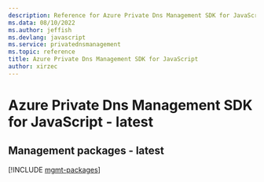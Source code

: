 ```yaml
---
description: Reference for Azure Private Dns Management SDK for JavaScript
ms.data: 08/10/2022
ms.author: jeffish
ms.devlang: javascript
ms.service: privatednsmanagement
ms.topic: reference
title: Azure Private Dns Management SDK for JavaScript
author: xirzec
---
```

# Azure Private Dns Management SDK for JavaScript - latest

## Management packages - latest
[!INCLUDE [mgmt-packages](private-dns-management-mgmt-index.md)]